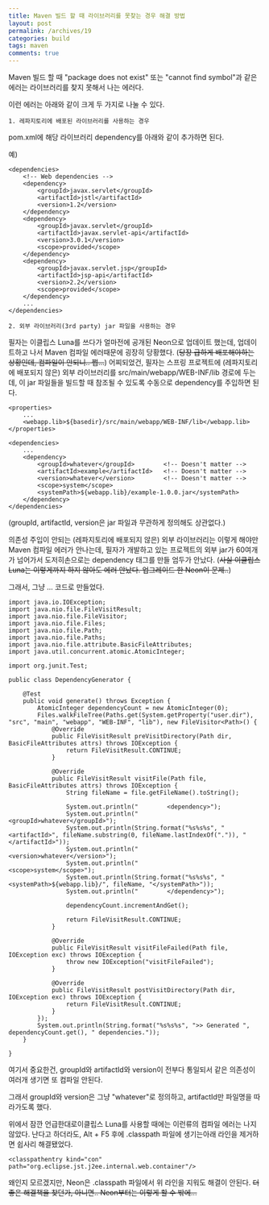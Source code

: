```yaml
---
title: Maven 빌드 할 때 라이브러리를 못찾는 경우 해결 방법
layout: post
permalink: /archives/19
categories: build
tags: maven
comments: true
---
```

Maven 빌드 할 때 "package does not exist" 또는 "cannot find symbol"과 같은 에러는 라이브러리를 찾지 못해서 나는 에러다.

이런 에러는 아래와 같이 크게 두 가지로 나눌 수 있다.

```
1. 레파지토리에 배포된 라이브러리를 사용하는 경우
```

pom.xml에 해당 라이브러리 dependency를 아래와 같이 추가하면 된다.

예)
```
<dependencies>
    <!-- Web dependencies -->
    <dependency>
        <groupId>javax.servlet</groupId>
        <artifactId>jstl</artifactId>
        <version>1.2</version>
    </dependency>
    <dependency>
        <groupId>javax.servlet</groupId>
        <artifactId>javax.servlet-api</artifactId>
        <version>3.0.1</version>
        <scope>provided</scope>
    </dependency>
    <dependency>
        <groupId>javax.servlet.jsp</groupId>
        <artifactId>jsp-api</artifactId>
        <version>2.2</version>
        <scope>provided</scope>
    </dependency>
    ...
</dependencies>
```

```
2. 외부 라이브러리(3rd party) jar 파일을 사용하는 경우
```

필자는 이클립스 Luna를 쓰다가 얼마전에 공개된 Neon으로 업데이트 했는데, 업데이트하고 나서 Maven 컴파일 에러때문에 굉장히 당황했다. (~~당장 급하게 배포해야하는 상황인데, 컴파일이 안되니.. 쩝...~~) 어찌되었건, 필자는 스프링 프로젝트에 (레파지토리에 배포되지 않은) 외부 라이브러리를 src/main/webapp/WEB-INF/lib 경로에 두는데, 이 jar 파일들을 빌드할 때 참조될 수 있도록 수동으로 dependency를 주입하면 된다.

```
<properties>
    ...
    <webapp.lib>${basedir}/src/main/webapp/WEB-INF/lib</webapp.lib>
</properties>

<dependencies>
    ...
    <dependency>
        <groupId>whatever</groupId>        <!-- Doesn't matter -->
        <artifactId>example</artifactId>   <!-- Doesn't matter -->
        <version>whatever</version>        <!-- Doesn't matter -->
        <scope>system</scope>
        <systemPath>${webapp.lib}/example-1.0.0.jar</systemPath>
    </dependency>
</dependencies>
```
(groupId, artifactId, version은 jar 파일과 무관하게 정의해도 상관없다.)

의존성 주입이 안되는 (레파지토리에 배포되지 않은) 외부 라이브러리는 이렇게 해야만 Maven 컴파일 에러가 안나는데, 필자가 개발하고 있는 프로젝트의 외부 jar가 60여개가 넘어가서 도저히손으로는 dependency 태그를 만들 엄두가 안났다. (~~사실 이클립스 Luna는 이렇게까지 하지 않아도 에러 안났다. 업그레이드 한 Neon이 문제..~~)

그래서, 그냥 ... 코드로 만들었다.

```
import java.io.IOException;
import java.nio.file.FileVisitResult;
import java.nio.file.FileVisitor;
import java.nio.file.Files;
import java.nio.file.Path;
import java.nio.file.Paths;
import java.nio.file.attribute.BasicFileAttributes;
import java.util.concurrent.atomic.AtomicInteger;

import org.junit.Test;

public class DependencyGenerator {

    @Test
    public void generate() throws Exception {
        AtomicInteger dependencyCount = new AtomicInteger(0);
        Files.walkFileTree(Paths.get(System.getProperty("user.dir"), "src", "main", "webapp", "WEB-INF", "lib"), new FileVisitor<Path>() {
            @Override
            public FileVisitResult preVisitDirectory(Path dir, BasicFileAttributes attrs) throws IOException {
                return FileVisitResult.CONTINUE;
            }

            @Override
            public FileVisitResult visitFile(Path file, BasicFileAttributes attrs) throws IOException {
                String fileName = file.getFileName().toString();

                System.out.println("        <dependency>");
                System.out.println("            <groupId>whatever</groupId>");
                System.out.println(String.format("%s%s%s", "            <artifactId>", fileName.substring(0, fileName.lastIndexOf(".")), "</artifactId>"));
                System.out.println("            <version>whatever</version>");
                System.out.println("            <scope>system</scope>");
                System.out.println(String.format("%s%s%s", "            <systemPath>${webapp.lib}/", fileName, "</systemPath>"));
                System.out.println("        </dependency>");

                dependencyCount.incrementAndGet();

                return FileVisitResult.CONTINUE;
            }

            @Override
            public FileVisitResult visitFileFailed(Path file, IOException exc) throws IOException {
                throw new IOException("visitFileFailed");
            }

            @Override
            public FileVisitResult postVisitDirectory(Path dir, IOException exc) throws IOException {
                return FileVisitResult.CONTINUE;
            }
        });
        System.out.println(String.format("%s%s%s", ">> Generated ", dependencyCount.get(), " dependencies."));
    }
    
}
```

여기서 중요한건, groupId와 artifactId와 version이 전부다 통일되서 같은 의존성이 여러개 생기면 또 컴파일 안된다.

그래서 groupId와 version은 그냥 "whatever"로 정의하고, artifactId만 파일명을 따라가도록 했다.

위에서 잠깐 언급한대로이클립스 Luna를 사용할 때에는 이런류의 컴파일 에러는 나지 않았다. 난다고 하더라도, Alt + F5 후에 .classpath 파일에 생기는아래 라인을 제거하면 쉽사리 해결됐었다.

```
<classpathentry kind="con" path="org.eclipse.jst.j2ee.internal.web.container"/>
```

왜인지 모르겠지만, Neon은 .classpath 파일에서 위 라인을 지워도 해결이 안된다. ~~더 좋은 해결책을 찾던가, 아니면.. Neon부터는 이렇게 할 수 밖에...~~
